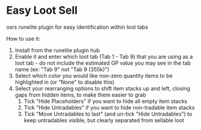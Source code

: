 # Easy Loot Sell
osrs runelite plugin for easy identification within loot tabs

How to use it:

1. Install from the runelite plugin hub
2. Enable it and enter which loot tab (Tab 1 - Tab 9) that you are using as a loot tab - do not include the estimated GP value you may see in the tab name (ex: "Tab 9" not "Tab 9 (355k)")
3. Select which color you would like non-zero quantity items to be highlighted in (or "None" to disable this)
4. Select your rearranging options to shift item stacks up and left, closing gaps from hidden items, to make them easier to grab
   1. Tick "Hide Placeholders" if you want to hide all empty item stacks
   2. Tick "Hide Untradables" if you want to hide non-tradable item stacks
   3. Tick "Move Untradables to last" (and un-tick "Hide Untradables") to keep untradables visible, but clearly separated from sellable loot
